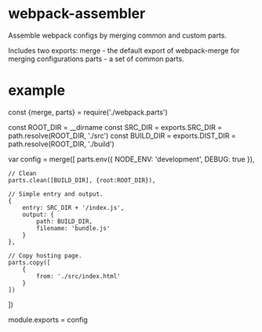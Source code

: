 # webpack-assembler
Assemble webpack configs by merging common and custom parts.

Includes two exports:
merge - the default export of webpack-merge for merging configurations
parts - a set of common parts.

# example

const {merge, parts} = require('./webpack.parts')

const ROOT_DIR = __dirname
const SRC_DIR = exports.SRC_DIR = path.resolve(ROOT_DIR, './src')
const BUILD_DIR = exports.DIST_DIR = path.resolve(ROOT_DIR, './build')

var config = merge([
    parts.env({
        NODE_ENV: 'development',
        DEBUG: true
    }),

    // Clean
    parts.clean([BUILD_DIR], {root:ROOT_DIR}),

    // Simple entry and output.
    {
        entry: SRC_DIR + '/index.js',
        output: {
            path: BUILD_DIR,
            filename: 'bundle.js'
        }
    },

    // Copy hosting page.
    parts.copy([
        {
            from: './src/index.html'
        }
    ])
])

module.exports = config
